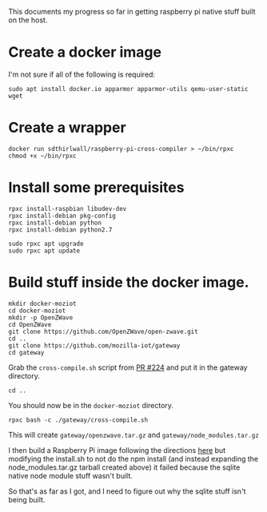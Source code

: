 This documents my progress so far in getting raspberry pi native stuff built on the host.

# Create a docker image

I'm not sure if all of the following is required:
```
sudo apt install docker.io apparmor apparmor-utils qemu-user-static wget
```

# Create a wrapper

```
docker run sdthirlwall/raspberry-pi-cross-compiler > ~/bin/rpxc
chmod +x ~/bin/rpxc
```

# Install some prerequisites

```
rpxc install-raspbian libudev-dev
rpxc install-debian pkg-config
rpxc install-debian python
rpxc install-debian python2.7

sudo rpxc apt upgrade
sudo rpxc apt update
```

# Build stuff inside the docker image.

```
mkdir docker-moziot
cd docker-moziot
mkdir -p OpenZWave
cd OpenZWave
git clone https://github.com/OpenZWave/open-zwave.git
cd ..
git clone https://github.com/mozilla-iot/gateway
cd gateway
```
Grab the `cross-compile.sh` script from [PR #224](https://github.com/mozilla-iot/gateway/pull/224) and put it in the gateway directory.
```
cd ..
```
You should now be in the `docker-moziot` directory.
```
rpxc bash -c ./gateway/cross-compile.sh
```
This will create `gateway/openzwave.tar.gz` and `gateway/node_modules.tar.gz`

I then build a Raspberry Pi image following the directions [here](https://github.com/mozilla-iot/wiki/wiki/Creating-an-image-file-for-the-Raspberry-Pi) but modifying the install.sh to not do the npm install (and instead expanding the node_modules.tar.gz tarball created above) it failed because the sqlite native node module stuff wasn't built.

So that's as far as I got, and I need to figure out why the sqlite stuff isn't being built.